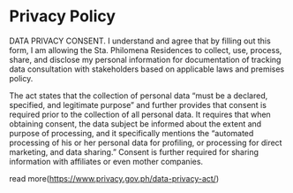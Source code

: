 # Privacy Policy

DATA PRIVACY CONSENT. I understand and agree that by filling out this form, I am allowing the Sta. Philomena Residences to collect, use, process, share, and disclose my personal information for documentation of tracking data consultation with stakeholders based on applicable laws and premises policy.

The act states that the collection of personal data “must be a declared, specified, and legitimate purpose” and further provides that consent is required prior to the collection of all personal data. It requires that when obtaining consent, the data subject be informed about the extent and purpose of processing, and it specifically mentions the “automated processing of his or her personal data for profiling, or processing for direct marketing, and data sharing.” Consent is further required for sharing information with affiliates or even mother companies.

read more(https://www.privacy.gov.ph/data-privacy-act/)
